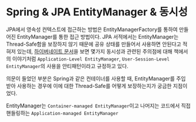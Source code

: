 # Spring & JPA EntityManager & 동시성
JPA에서 영속성 컨텍스트에 접근하는 방법은 EntityManagerFactory를 통하여 만들어진 EntityManager를 통한 접근 방법이다. JPA 서적에서는 EntityManager는 Thread-Safe함을 보장하지 않기 때문에 공유 상태를 만들어서 사용하면 안된다고 적혀저 있는데, [하이버네이트 문서](https://docs.jboss.org/hibernate/core/4.0/hem/en-US/html/transactions.html)을 보면 몇가지 동시성과 관련된 주의점에 대해 책에서의 이야기처럼 `Application-Level EntityManager`, `User-Session-Level EntityManager`의 사용을 안티패턴이라고 규정하고 있다. 

의문이 들었던 부분은 Spring과 같은 컨테이너를 사용할 때, EntityManager를 주입 받아 사용하는 경우에 이에 대한 Thread-Safe를 어떻게 보장하는지가 궁금한 지점이었다.

EntityManager는 `Container-managed EntityManager`이고 나머지는 코드에서 직접 핸들링하는 `Application-managed EntityManager`